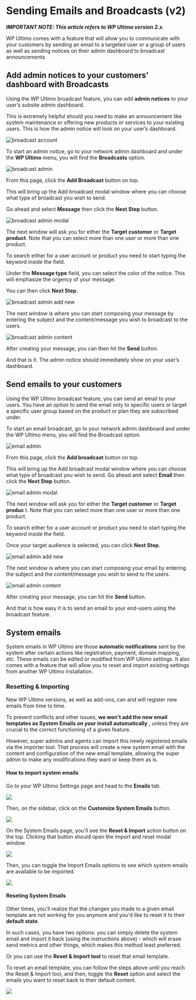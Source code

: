 # Sending Emails and Broadcasts (v2)

_**IMPORTANT NOTE: This article refers to WP Ultimo version 2.x.**_

WP Ultimo comes with a feature that will allow you to communicate with your customers by sending an email to a targeted user or a group of users as well as sending notices on their admin dashboard to broadcast announcements

## Add admin notices to your customers’ dashboard with Broadcasts

Using the WP Ultimo broadcast feature, you can add **admin notices** to your user’s subsite admin dashboard.

This is extremely helpful should you need to make an announcement like system maintenance or offering new products or services to your existing users. This is how the admin notice will look on your user’s dashboard.

![broadcast account](assets/images/5275b26a.png)

To start an admin notice, go to your network admin dashboard and under the **WP Ultimo** menu, you will find the **Broadcasts** option.

![broadcast admin](assets/images/671a99cf.png)

From this page, click the **Add Broadcast** button on top.

This will bring up the Add broadcast modal window where you can choose what type of broadcast you wish to send.

Go ahead and select **Message** then click the **Next Step** button.

![broadcast admin modal](assets/images/8329b435.png)

The next window will ask you for either the **Target customer** or **Target product**. Note that you can select more than one user or more than one product.

To search either for a user account or product you need to start typing the keyword inside the field.

Under the **Message type** field, you can select the color of the notice. This will emphasize the urgency of your message.

You can then click **Next Step**.

![broadcast admin add new](assets/images/321b4f76.png)

The next window is where you can start composing your message by entering the subject and the content/message you wish to broadcast to the users.

![broadcast admin content](assets/images/89459aab.png)

After creating your message, you can then hit the **Send** button.

And that is it. The admin notice should immediately show on your user’s dashboard.

## Send emails to your customers

Using the WP Ultimo broadcast feature, you can send an email to your users. You have an option to send the email only to specific users or target a specific user group based on the product or plan they are subscribed under.

To start an email broadcast, go to your network admin dashboard and under the WP Ultimo menu, you will find the Broadcast option.

![email admin](assets/images/671a99cf.png)

From this page, click the **Add broadcast** button on top.

This will bring up the Add broadcast modal window where you can choose what type of broadcast you wish to send. Go ahead and select **Email** then click the **Next Step** button.

![email admin modal](assets/images/3041cec2.png)

The next window will ask you for either the **Target customer** or **Target produc** t. Note that you can select more than one user or more than one product.

To search either for a user account or product you need to start typing the keyword inside the field.

Once your target audience is selected, you can click **Next Step**.

![email admin add new](assets/images/3f30f5ac.png)

The next window is where you can start composing your email by entering the subject and the content/message you wish to send to the users.

![email admin content](assets/images/91176df6.png)

After creating your message, you can hit the **Send** button.

And that is how easy it is to send an email to your end-users using the broadcast feature.

## System emails

System emails in WP Ultimo are those **automatic notifications** sent by the system after certain actions like registration, payment, domain mapping, etc. These emails can be edited or modified from WP Ultimo settings. It also comes with a feature that will allow you to reset and import existing settings from another WP Ultimo installation.

### Resetting & Importing

New WP Ultimo versions, as well as add-ons, can and will register new emails from time to time.

To prevent conflicts and other issues, **we won't add the new email templates as System Emails on your install automatically** , unless they are crucial to the correct functioning of a given feature.

However, super admins and agents can import this newly registered emails via the importer tool. That process will create a new system email with the content and configuration of the new email template, allowing the super admin to make any modifications they want or keep them as is.

#### How to import system emails

Go to your WP Ultimo Settings page and head to the **Emails** tab.

![](assets/images/5ad2a304.png)

Then, on the sidebar, click on the **Customize System Emails** button.

![](assets/images/e2b1a55f.png)

On the System Emails page, you'll see the **Reset & Import** action button on the top. Clicking that button should open the import and reset modal window.

![](assets/images/af125d5d.png)

Then, you can toggle the Import Emails options to see which system emails are available to be imported.

![](assets/images/59124d83.png)

#### Reseting System Emails

Other times, you'll realize that the changes you made to a given email template are not working for you anymore and you'd like to reset it to their **default state**.

In such cases, you have two options: you can simply delete the system email and import it back (using the instructions above) - which will erase send metrics and other things, which makes this method least preferred.

Or you can use the **Reset & Import tool** to reset that email template.

To reset an email template, you can follow the steps above until you reach the Reset & Import tool, and then, toggle the **Reset** option and select the emails you want to reset back to their default content.

![](assets/images/af5f165e.png)
